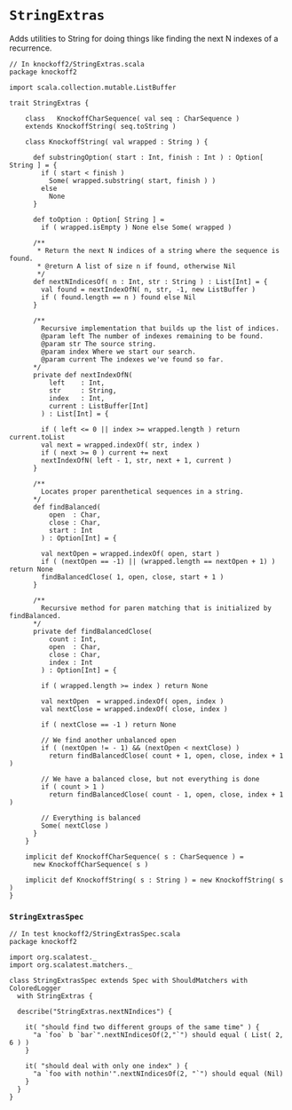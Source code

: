 # `StringExtras` #

Adds utilities to String for doing things like finding the next N indexes of a
recurrence.

    // In knockoff2/StringExtras.scala
    package knockoff2
    
    import scala.collection.mutable.ListBuffer
    
    trait StringExtras {
        
        class   KnockoffCharSequence( val seq : CharSequence )
        extends KnockoffString( seq.toString )
        
        class KnockoffString( val wrapped : String ) {
       
          def substringOption( start : Int, finish : Int ) : Option[ String ] = {
            if ( start < finish )
              Some( wrapped.substring( start, finish ) )
            else
              None
          }
          
          def toOption : Option[ String ] =
            if ( wrapped.isEmpty ) None else Some( wrapped )
       
          /**
           * Return the next N indices of a string where the sequence is found.
           * @return A list of size n if found, otherwise Nil
           */
          def nextNIndicesOf( n : Int, str : String ) : List[Int] = {
            val found = nextIndexOfN( n, str, -1, new ListBuffer )
            if ( found.length == n ) found else Nil
          }

          /**
            Recursive implementation that builds up the list of indices.
            @param left The number of indexes remaining to be found.
            @param str The source string.
            @param index Where we start our search.
            @param current The indexes we've found so far.
          */
          private def nextIndexOfN(
              left    : Int,
              str     : String,
              index   : Int,
              current : ListBuffer[Int]
            ) : List[Int] = {

            if ( left <= 0 || index >= wrapped.length ) return current.toList
            val next = wrapped.indexOf( str, index )
            if ( next >= 0 ) current += next
            nextIndexOfN( left - 1, str, next + 1, current )
          }
          
          /**
            Locates proper parenthetical sequences in a string.
          */
          def findBalanced(
              open  : Char,
              close : Char,
              start : Int
            ) : Option[Int] = {
          
            val nextOpen = wrapped.indexOf( open, start )
            if ( (nextOpen == -1) || (wrapped.length == nextOpen + 1) ) return None
            findBalancedClose( 1, open, close, start + 1 )
          }
          
          /**
            Recursive method for paren matching that is initialized by findBalanced.
          */
          private def findBalancedClose(
              count : Int,
              open  : Char,
              close : Char,
              index : Int
            ) : Option[Int] = {
              
            if ( wrapped.length >= index ) return None
           
            val nextOpen  = wrapped.indexOf( open, index )
            val nextClose = wrapped.indexOf( close, index )
            
            if ( nextClose == -1 ) return None
            
            // We find another unbalanced open
            if ( (nextOpen != - 1) && (nextOpen < nextClose) )
              return findBalancedClose( count + 1, open, close, index + 1 )
            
            // We have a balanced close, but not everything is done
            if ( count > 1 )
              return findBalancedClose( count - 1, open, close, index + 1 )
  
            // Everything is balanced
            Some( nextClose )
          }
        }

        implicit def KnockoffCharSequence( s : CharSequence ) =
          new KnockoffCharSequence( s )
        
        implicit def KnockoffString( s : String ) = new KnockoffString( s )
    }

### `StringExtrasSpec`

    // In test knockoff2/StringExtrasSpec.scala
    package knockoff2
    
    import org.scalatest._
    import org.scalatest.matchers._
    
    class StringExtrasSpec extends Spec with ShouldMatchers with ColoredLogger
      with StringExtras {
        
      describe("StringExtras.nextNIndices") {

        it( "should find two different groups of the same time" ) {
          "a `foo` b `bar`".nextNIndicesOf(2,"`") should equal ( List( 2, 6 ) )
        }

        it( "should deal with only one index" ) {
          "a `foo with nothin'".nextNIndicesOf(2, "`") should equal (Nil)
        }
      }
    }